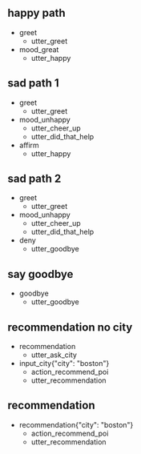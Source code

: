 ## happy path
* greet
  - utter_greet
* mood_great
  - utter_happy

## sad path 1
* greet
  - utter_greet
* mood_unhappy
  - utter_cheer_up
  - utter_did_that_help
* affirm
  - utter_happy

## sad path 2
* greet
  - utter_greet
* mood_unhappy
  - utter_cheer_up
  - utter_did_that_help
* deny
  - utter_goodbye

## say goodbye
* goodbye
  - utter_goodbye

## recommendation no city
* recommendation
  - utter_ask_city
* input_city{"city": "boston"}
  - action_recommend_poi
  - utter_recommendation

## recommendation
* recommendation{"city": "boston"}
  - action_recommend_poi
  - utter_recommendation